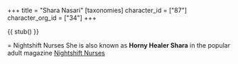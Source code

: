+++
title = "Shara Nasari"
[taxonomies]
character_id = ["87"]
character_org_id = ["34"]
+++

{{ stub() }}

= Nightshift Nurses
She is also known as **Horny Healer Shara** in the popular adult magazine [Nightshift Nurses](@/organizations/nightshift-nurses.md)

